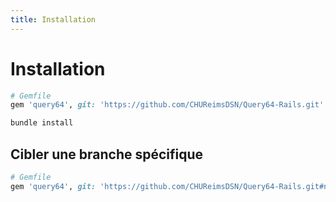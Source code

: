 ```yaml
---
title: Installation
---
```

# Installation

``` ruby
# Gemfile
gem 'query64', git: 'https://github.com/CHUReimsDSN/Query64-Rails.git'
```

```sh
bundle install
```

## Cibler une branche spécifique

``` ruby
# Gemfile
gem 'query64', git: 'https://github.com/CHUReimsDSN/Query64-Rails.git#nom_de_la_branche'
```
